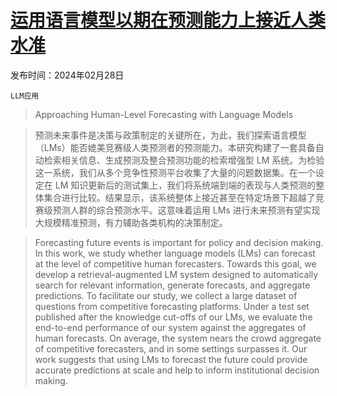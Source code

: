 # [运用语言模型以期在预测能力上接近人类水准](https://arxiv.org/abs/2402.18563)

发布时间：2024年02月28日

`LLM应用`

> Approaching Human-Level Forecasting with Language Models

> 预测未来事件是决策与政策制定的关键所在，为此，我们探索语言模型（LMs）能否媲美竞赛级人类预测者的预测能力。本研究构建了一套具备自动检索相关信息、生成预测及整合预测功能的检索增强型 LM 系统。为检验这一系统，我们从多个竞争性预测平台收集了大量的问题数据集。在一个设定在 LM 知识更新后的测试集上，我们将系统端到端的表现与人类预测的整体集合进行比较。结果显示，该系统整体上接近甚至在特定场景下超越了竞赛级预测人群的综合预测水平。这意味着运用 LMs 进行未来预测有望实现大规模精准预测，有力辅助各类机构的决策制定。

> Forecasting future events is important for policy and decision making. In this work, we study whether language models (LMs) can forecast at the level of competitive human forecasters. Towards this goal, we develop a retrieval-augmented LM system designed to automatically search for relevant information, generate forecasts, and aggregate predictions. To facilitate our study, we collect a large dataset of questions from competitive forecasting platforms. Under a test set published after the knowledge cut-offs of our LMs, we evaluate the end-to-end performance of our system against the aggregates of human forecasts. On average, the system nears the crowd aggregate of competitive forecasters, and in some settings surpasses it. Our work suggests that using LMs to forecast the future could provide accurate predictions at scale and help to inform institutional decision making.